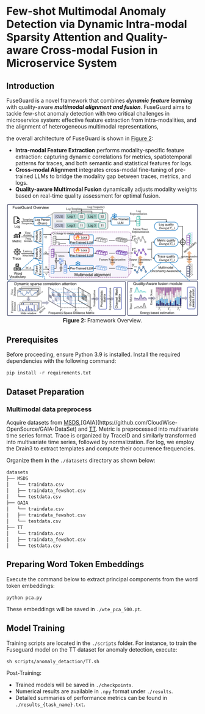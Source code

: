 
# Few-shot Multimodal Anomaly Detection via Dynamic Intra-modal Sparsity Attention and Quality-aware Cross-modal Fusion in Microservice System



## Introduction
FuseGuard is a novel framework that combines ***dynamic feature learning*** with quality-aware ***multimodal alignment and fusion***.
FuseGuard aims to tackle few-shot anomaly detection with two critical challenges in microservice system: effective feature extraction from intra-modalities, and the alignment of heterogeneous multimodal representations,

the overall architecture of FuseGuard is shown in [Figure 2](#fig-workflow):
- **Intra-modal Feature Extraction** performs modality-specific feature extraction: capturing dynamic correlations for metrics, spatiotemporal patterns for traces, and both semantic and statistical features for logs.
- **Cross-modal Alignment** integrates cross-modal fine-tuning of pre-trained LLMs to bridge the modality gap between traces, metrics, and logs.
- **Quality-aware Multimodal Fusion** dynamically adjusts modality weights based on real-time quality assessment for optimal fusion.

<p align="center" id="fig-workflow">
    <img src="assets/overall.jpg" width="500"> 
    <br>
    <strong>Figure 2:</strong> Framework Overview.
</p>

## Prerequisites
Before proceeding, ensure Python 3.9 is installed. Install the required dependencies with the following command:

```
pip install -r requirements.txt
```

## Dataset Preparation

### Multimodal data preprocess
Acquire datasets from [MSDS](https://zenodo.org/record/3549604.),[GAIA](https://github.com/CloudWise-OpenSource/GAIA-DataSet) and
[TT](https://github.com/FudanSELab/train-ticket/). 
Metric is preprocessed into multivariate time series format. Trace is organized by TraceID and similarly transformed into multivariate time series, followed by normalization. For log, we employ the Drain3 to extract templates and compute their occurrence frequencies.

Organize them in the `./datasets` directory as shown below:

```
datasets
├── MSDS
│   └── traindata.csv
│   ├── traindata_fewshot.csv
│   └── testdata.csv
├── GAIA
│   └── traindata.csv
│   ├── traindata_fewshot.csv
│   └── testdata.csv
├── TT
│   └── traindata.csv
│   ├── traindata_fewshot.csv
│   └── testdata.csv

```

## Preparing Word Token Embeddings

Execute the command below to extract principal components from the word token embeddings:

```
python pca.py
```

These embeddings will be saved in `./wte_pca_500.pt`.

## Model Training

Training scripts are located in the `./scripts` folder. For instance, to train the Fuseguard model on the TT dataset for anomaly detection, execute:

```
sh scripts/anomaly_detaction/TT.sh
```

Post-Training:

- Trained models will be saved in `./checkpoints`.
- Numerical results are available in `.npy` format under `./results`.
- Detailed summaries of performance metrics can be found in `./results_{task_name}.txt`.


